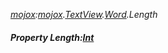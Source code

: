 _[mojox](../../modules/mojox/mojox-module.md):[mojox](../../modules/mojox/mojox-module.md).[TextView](../../modules/mojox/mojox-textview.md).[Word](../../modules/mojox/mojox-textview-word.md).Length_
##### Property Length:[Int](../../modules/wonkey/wonkey-types-int.md)
